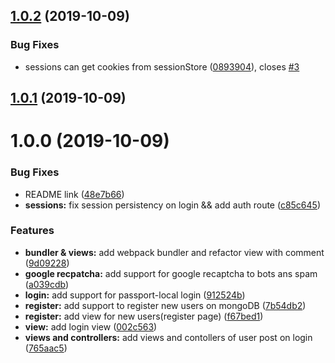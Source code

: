 ## [1.0.2](https://github.com/nerdeveloper/hackathon-starter-kit/compare/v1.0.1...v1.0.2) (2019-10-09)


### Bug Fixes

* sessions can get cookies from  sessionStore ([0893904](https://github.com/nerdeveloper/hackathon-starter-kit/commit/08939044b7177e7d709faf3e1e73fe0f90a37386)), closes [#3](https://github.com/nerdeveloper/hackathon-starter-kit/issues/3)

## [1.0.1](https://github.com/nerdeveloper/hackathon-starter-kit/compare/v1.0.0...v1.0.1) (2019-10-09)

# 1.0.0 (2019-10-09)


### Bug Fixes

* README link ([48e7b66](https://github.com/nerdeveloper/hackathon-starter-kit/commit/48e7b663e9f52ee83b9a13da39a4f8db65a5287d))
* **sessions:** fix session persistency on login && add auth route ([c85c645](https://github.com/nerdeveloper/hackathon-starter-kit/commit/c85c6455f68bb0c444892cde84cca8d2f8a9ee2b))


### Features

* **bundler & views:** add webpack bundler and refactor view with comment ([9d09228](https://github.com/nerdeveloper/hackathon-starter-kit/commit/9d092280bc621a9a4e82f97d09bec6bc045be507))
* **google recpatcha:** add support for google recaptcha to bots ans spam ([a039cdb](https://github.com/nerdeveloper/hackathon-starter-kit/commit/a039cdbe33a150dc5dd1489a779b4620183c663d))
* **login:** add support for passport-local login ([912524b](https://github.com/nerdeveloper/hackathon-starter-kit/commit/912524b5f5988e7d7e06d6d85d25f08d77f561c0))
* **register:** add support to register new users on mongoDB ([7b54db2](https://github.com/nerdeveloper/hackathon-starter-kit/commit/7b54db26e34f46b0cc95da5f1ad55d55393272e2))
* **register:** add view for new users(register page) ([f67bed1](https://github.com/nerdeveloper/hackathon-starter-kit/commit/f67bed1a5bdfb0cb474c950c545eed290f880a33))
* **view:** add login view ([002c563](https://github.com/nerdeveloper/hackathon-starter-kit/commit/002c5635171474c13a96dbda44f7c3ca23640ab3))
* **views and controllers:** add views and contollers of user post on login ([765aac5](https://github.com/nerdeveloper/hackathon-starter-kit/commit/765aac5eea0f34114235fb77bc95c3773d608777))

